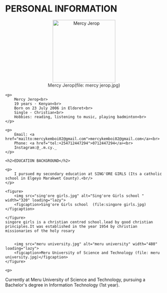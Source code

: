 <!DOCTYPE html>
<html lang="en">

<head>
    <meta charset="UTF-8">
    <meta name="viewport" content="width=device-width, initial-scale=1.0">
    <title>Web page</title>
    <style>
        
        h1, h2, p {
            color: blueviolet;
            font-size: larger;
            font-family: Cambria, Cochin, Georgia, Times, 'Times New Roman', serif;
            font-style: italic;
            text-align: justify;
            
            text-shadow: 2px 2px 5px red;
            background-color: lightgrey;
            padding: 0.5rem;
        }
        
        figure { text-align: center; margin: 1rem 0; }
        figcaption { font-size: 0.9rem; color: #333; }
        
</html>
        .icon { width: 32px; height: 32px; vertical-align: middle; border-radius: 4px; margin-right: .5rem; }
        figure img { max-width: 100%; height: auto; }
    </style>
    </head>
<h1>PERSONAL INFORMATION</h1>
<figure>
        <img src="mercyjerop.jpg" alt="Mercy Jerop " width="200" height="200" loading="lazy">
        <figcaption>Mercy Jerop(file: mercy jerop.jpg)</figcaption>
    </figure>

    <p>
        Mercy Jerop<br>
        19 years · Kenyan<br>
        Born on 23 July 2006 in Eldoret<br>
        Single · Christian<br>
        Hobbies: reading, listening to music, playing badminton<br>    </p>

    <p>
        Email: <a href="mailto:mercykemboi02@gmail.com">mercykemboi02@gmail.com</a><br>
        Phone: <a href="tel:+254712447294">0712447294</a><br>
        Instagram:@_.m.cy._
    </p>

    <h2>EDUCATION BACKGROUND</h2>

    <p>
        I pursued my secondary education at SING'ORE GIRLS (Its a catholic school in Elgeyo Marakwet County).<br/>
    </p>

    <figure>
        <img src="sing'ore girls.jpg" alt="Sing'ore Girls school " width="320" loading="lazy">
        <figcaption>Sing'ore Girls school  (file:singore girls.jpg)</figcaption>

    </figure> 
    singore girls is a christian centred school.lead by good christian principles.It was established in the year 1954 by christian missionaries of the holy rosary 

    
        <img src="meru university.jpg" alt="meru university" width="480" loading="lazy">
        <figcaption>Meru University of Science and Technology (file: meru university.jpg)</figcaption>
    </figure>

    <p>
Currently at Meru University of Science and Technology, pursuing a Bachelor's degree in Information Technology (1st year).
</a> </p>

    

</body>

</html>
